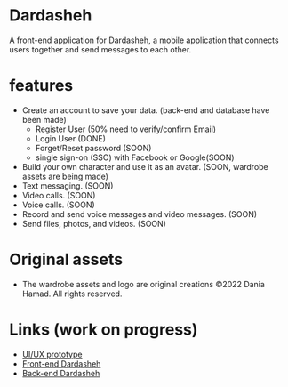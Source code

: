 # Dardasheh
A front-end application for Dardasheh, a mobile application that connects users together and send messages to each other.

# features

- Create an account to save your data. (back-end and database have been made)
    - Register User (50% need to verify/confirm Email)
    - Login User (DONE)
    - Forget/Reset password (SOON)
    - single sign-on (SSO) with Facebook or Google(SOON)
- Build your own character and use it as an avatar. (SOON, wardrobe assets are being made)
- Text messaging. (SOON)
- Video calls. (SOON)
- Voice calls. (SOON)
- Record and send voice messages and video messages. (SOON)
- Send files, photos, and videos. (SOON)

# Original assets

- The wardrobe assets and logo are original creations ©2022 Dania Hamad. All rights reserved.

# Links (work on progress)

- [UI/UX prototype]( https://www.figma.com/proto/R6z8JeGWAxQiSTiWaijed1/Full-Stack-Project-%5BDardasheh%5D?node-id=1%3A4&scaling=min-zoom&page-id=0%3A1&starting-point-node-id=42%3A38&show-proto-sidebar=1)
- [Front-end Dardasheh](https://github.com/DaniaHamad/Dardasheh)
- [Back-end Dardasheh](https://github.com/DaniaHamad/DardashehWebAPI)
